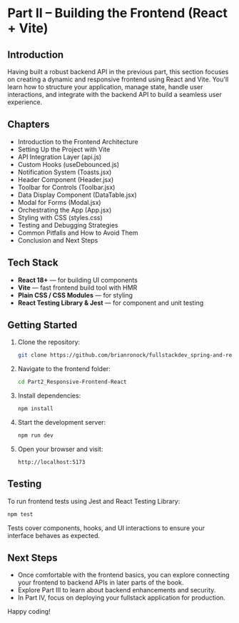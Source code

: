 # Part II – Building the Frontend (React + Vite)

## Introduction

Having built a robust backend API in the previous part, this section focuses on creating a dynamic and responsive frontend using React and Vite. You'll learn how to structure your application, manage state, handle user interactions, and integrate with the backend API to build a seamless user experience.

## Chapters

- Introduction to the Frontend Architecture
- Setting Up the Project with Vite
- API Integration Layer (api.js)
- Custom Hooks (useDebounced.js)
- Notification System (Toasts.jsx)
- Header Component (Header.jsx)
- Toolbar for Controls (Toolbar.jsx)
- Data Display Component (DataTable.jsx)
- Modal for Forms (Modal.jsx)
- Orchestrating the App (App.jsx)
- Styling with CSS (styles.css)
- Testing and Debugging Strategies
- Common Pitfalls and How to Avoid Them
- Conclusion and Next Steps


## Tech Stack

- **React 18+** — for building UI components  
- **Vite** — fast frontend build tool with HMR  
- **Plain CSS / CSS Modules** — for styling  
- **React Testing Library & Jest** — for component and unit testing  

## Getting Started

1. Clone the repository:  
   ```bash
   git clone https://github.com/brianronock/fullstackdev_spring-and-react.git
   ```  
2. Navigate to the frontend folder:  
   ```bash
   cd Part2_Responsive-Frontend-React
   ```  
3. Install dependencies:  
   ```bash
   npm install
   ```  
4. Start the development server:  
   ```bash
   npm run dev
   ```  
5. Open your browser and visit:  
   ```
   http://localhost:5173
   ```  

## Testing

To run frontend tests using Jest and React Testing Library:

```bash
npm test
```

Tests cover components, hooks, and UI interactions to ensure your interface behaves as expected.

## Next Steps

- Once comfortable with the frontend basics, you can explore connecting your frontend to backend APIs in later parts of the book.  
- Explore Part III to learn about backend enhancements and security.  
- In Part IV, focus on deploying your fullstack application for production.

Happy coding!
